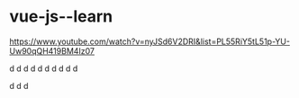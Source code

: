 # vue-js--learn

https://www.youtube.com/watch?v=nyJSd6V2DRI&list=PL55RiY5tL51p-YU-Uw90qQH419BM4Iz07

d
d
d
d
d
d
d
d
d
d

d
d
d